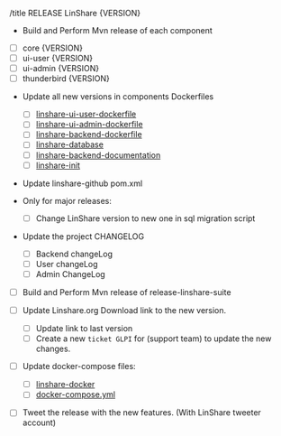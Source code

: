/title RELEASE LinShare {VERSION} 
* Build and Perform Mvn release of each component

 * [ ] core {VERSION}
 * [ ] ui-user {VERSION}
 * [ ] ui-admin {VERSION}
 * [ ] thunderbird {VERSION}

* Update all new versions in components Dockerfiles
  * [ ] [linshare-ui-user-dockerfile](https://ci.linagora.com/linagora/lgs/linshare/saas/linshare-ui-user-dockerfile)
  * [ ] [linshare-ui-admin-dockerfile](https://ci.linagora.com/linagora/lgs/linshare/saas/linshare-ui-admin-dockerfile)
  * [ ] [linshare-backend-dockerfile](https://ci.linagora.com/linagora/lgs/linshare/saas/linshare-backend-dockerfile)
  * [ ] [linshare-database](https://ci.linagora.com/linagora/lgs/linshare/saas/linshare-database-dockerfile)
  * [ ] [linshare-backend-documentation](https://ci.linagora.com/linagora/lgs/linshare/saas/linshare-backend-documentation-webservice-dockerfile)
  * [ ] [linshare-init](https://ci.linagora.com/linagora/lgs/linshare/saas/linshare-init-dockerfile)

* Update linshare-github pom.xml

* Only for major releases: 
    * [ ] Change LinShare version to new one in sql migration script

* Update the project CHANGELOG
    * [ ] Backend changeLog  
    * [ ] User changeLog 
    * [ ] Admin ChangeLog

* [ ] Build and Perform Mvn release of release-linshare-suite

* [ ] Update Linshare.org Download link to the new version. 
    * [ ] Update link to last version
    * [ ] Create a new `ticket GLPI` for (support team) to update the new changes.

* [ ] Update docker-compose files:
    * [ ] [linshare-docker](https://ci.linagora.com/linagora/lgs/linshare/saas/linshare-docker) 
    * [ ] [docker-compose.yml](https://ci.linagora.com/linagora/lgs/linshare/saas/linshare-docker-dev)

* [ ] Tweet the release with the new features. (With LinShare tweeter account)
